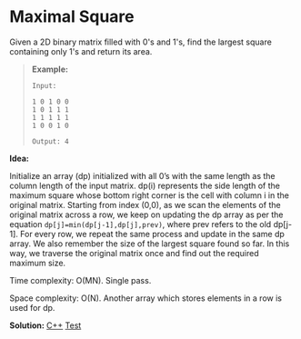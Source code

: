 # Maximal Square

Given a 2D binary matrix filled with 0's and 1's, find the largest square containing only 1's and return its area.

> **Example:**
>
> ```
> Input: 
> 
> 1 0 1 0 0
> 1 0 1 1 1
> 1 1 1 1 1
> 1 0 0 1 0
> 
> Output: 4
> ```



**Idea:** 

Initialize an array (dp) initialized with all 0’s with the same length as the column length of the input matrix. dp(i) represents the side length of the maximum square whose bottom right corner is the cell with column i in the original matrix. Starting from index (0,0),  as we scan the elements of the original matrix across a row, we keep on updating the dp array as per the equation `dp[j]=min(dp[j-1],dp[j],prev)`, where prev refers to the old dp[j-1]. For every row, we repeat the same process and update in the same dp array. We also remember the size of the largest square found so far. In this way, we traverse the original matrix once and find out the required maximum size.



Time complexity: O(MN). Single pass.

Space complexity: O(N). Another array which stores elements in a row is used for dp.



**Solution:** [C++](./solution.h)	[Test](./Test.cpp)